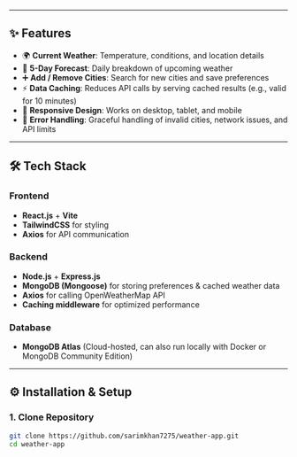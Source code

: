 
---

## ✨ Features
- 🌍 **Current Weather**: Temperature, conditions, and location details  
- 📅 **5-Day Forecast**: Daily breakdown of upcoming weather  
- ➕ **Add / Remove Cities**: Search for new cities and save preferences  
- ⚡ **Data Caching**: Reduces API calls by serving cached results (e.g., valid for 10 minutes)  
- 📱 **Responsive Design**: Works on desktop, tablet, and mobile  
- 🚨 **Error Handling**: Graceful handling of invalid cities, network issues, and API limits  

---

## 🛠️ Tech Stack
### Frontend
- **React.js** + **Vite**  
- **TailwindCSS** for styling  
- **Axios** for API communication  

### Backend
- **Node.js** + **Express.js**  
- **MongoDB (Mongoose)** for storing preferences & cached weather data  
- **Axios** for calling OpenWeatherMap API  
- **Caching middleware** for optimized performance  

### Database
- **MongoDB Atlas** (Cloud-hosted, can also run locally with Docker or MongoDB Community Edition)  

---

## ⚙️ Installation & Setup

### 1. Clone Repository
```bash
git clone https://github.com/sarimkhan7275/weather-app.git
cd weather-app
